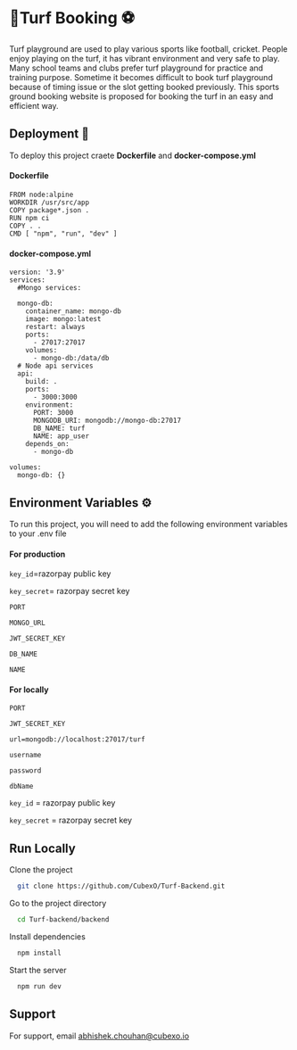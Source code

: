 
# 🏏️Turf Booking ⚽️

Turf playground are used to play various sports like football, cricket. People enjoy playing on the turf, it has vibrant environment and very safe to play. Many school teams and clubs prefer turf playground for practice and training purpose. Sometime it becomes difficult to book turf playground because of timing issue or the slot getting booked previously. This sports ground booking website is proposed for booking the turf in an easy and efficient way.


## Deployment 🚀️

To deploy this project craete **Dockerfile** and **docker-compose.yml**

#### Dockerfile
    FROM node:alpine
    WORKDIR /usr/src/app
    COPY package*.json .
    RUN npm ci
    COPY . .
    CMD [ "npm", "run", "dev" ]

#### docker-compose.yml

    version: '3.9'
    services:
      #Mongo services:

      mongo-db:
        container_name: mongo-db
        image: mongo:latest
        restart: always
        ports:
          - 27017:27017
        volumes: 
          - mongo-db:/data/db
      # Node api services 
      api:
        build: .
        ports:
          - 3000:3000
        environment:
          PORT: 3000
          MONGODB_URI: mongodb://mongo-db:27017
          DB_NAME: turf
          NAME: app_user
        depends_on: 
          - mongo-db

    volumes:
      mongo-db: {}

## Environment Variables ⚙️

To run this project, you will need to add the following environment variables to your .env file

#### For production 

`key_id`=razorpay public key

`key_secret`= razorpay secret key

`PORT`

`MONGO_URL`

`JWT_SECRET_KEY`

`DB_NAME`

`NAME`

#### For locally


`PORT`

`JWT_SECRET_KEY`

`url=mongodb://localhost:27017/turf` 

`username `

`password`

`dbName` 

`key_id` = razorpay public key

`key_secret` = razorpay secret key

## Run Locally

Clone the project

```bash
  git clone https://github.com/CubexO/Turf-Backend.git
```

Go to the project directory

```bash
  cd Turf-backend/backend
```

Install dependencies

```bash
  npm install
```

Start the server

```bash
  npm run dev
```

## Support

For support, email abhishek.chouhan@cubexo.io
